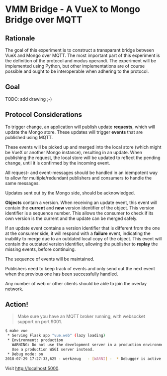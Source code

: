 # VMM Bridge - A VueX to Mongo Bridge over MQTT

## Rationale

The goal of this experiment is to construct a transparant bridge between VueX and Mongo over MQTT. The most important part of this experiment is the definition of the protocol and modus operandi. The experiment will be implemented using Python, but other implementations are of course possible and ought to be interoperable when adhering to the protocol.

## Goal

TODO: add drawing ;-)

## Protocol Considerations

To trigger change, an application will publish update **requests**, which will update the Mongo store. These updates will trigger **events** that are published using MQTT.

These events will be picked up and merged into the local store (which might be VueX or another Mongo instance), resulting in an update. When publishing the request, the local store will be updated to reflect the pending change, until it is confirmed by the incoming event.

All request- and event-messages should be handled in an idempotent way to allow for multiple/redundant publishers and consumers to handle the same messages.

Updates sent out by the Mongo side, should be acknowledged. 

**Objects** contain a version. When receiving an update event, this event will contain the **current** and **new** version identifier of the object. This version identifier is a sequence number. This allows the consumer to check if its own version is the current and the update can be merged safely.

If an update event contains a version identifier that is different from the one at the consumer side, it will respond with a **failure** event, indicating the inability to merge due to an outdated local copy of the object. This event will contain the outdated version identifier, allowing the publisher to **replay** the missing events, before continuing.

The sequence of events will be maintained.

Publishers need to keep track of events and only send out the next event when the previous one has been successfully handled.

Any number of web or other clients should be able to join the overlay network.

## Action!

>  Make sure you have an MQTT broker running, with websocket support on port 9001.

```bash
$ make vue
 * Serving Flask app "vue.web" (lazy loading)
 * Environment: production
   WARNING: Do not use the development server in a production environment.
   Use a production WSGI server instead.
 * Debug mode: on
2018-07-29 17:27:33,625 - werkzeug   - [WARNI] -  * Debugger is active!
```
Visit [http://localhost:5000](http://localhost:5000).

